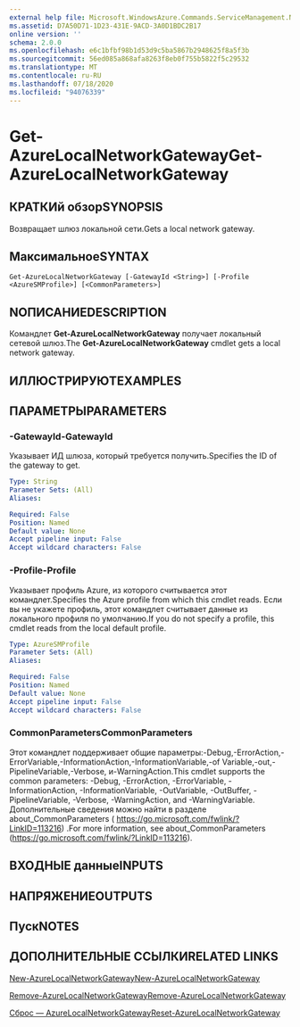 ```yaml
---
external help file: Microsoft.WindowsAzure.Commands.ServiceManagement.Network.dll-Help.xml
ms.assetid: D7A50D71-1D23-431E-9ACD-3A0D1BDC2B17
online version: ''
schema: 2.0.0
ms.openlocfilehash: e6c1bfbf98b1d53d9c5ba5867b2948625f8a5f3b
ms.sourcegitcommit: 56ed085a868afa8263f8eb0f755b5822f5c29532
ms.translationtype: MT
ms.contentlocale: ru-RU
ms.lasthandoff: 07/18/2020
ms.locfileid: "94076339"
---
```

# <span data-ttu-id="fd04e-101">Get-AzureLocalNetworkGateway</span><span class="sxs-lookup"><span data-stu-id="fd04e-101">Get-AzureLocalNetworkGateway</span></span>

## <span data-ttu-id="fd04e-102">КРАТКИй обзор</span><span class="sxs-lookup"><span data-stu-id="fd04e-102">SYNOPSIS</span></span>
<span data-ttu-id="fd04e-103">Возвращает шлюз локальной сети.</span><span class="sxs-lookup"><span data-stu-id="fd04e-103">Gets a local network gateway.</span></span>

## <span data-ttu-id="fd04e-104">Максимальное</span><span class="sxs-lookup"><span data-stu-id="fd04e-104">SYNTAX</span></span>

```
Get-AzureLocalNetworkGateway [-GatewayId <String>] [-Profile <AzureSMProfile>] [<CommonParameters>]
```

## <span data-ttu-id="fd04e-105">NОПИСАНИЕ</span><span class="sxs-lookup"><span data-stu-id="fd04e-105">DESCRIPTION</span></span>
<span data-ttu-id="fd04e-106">Командлет **Get-AzureLocalNetworkGateway** получает локальный сетевой шлюз.</span><span class="sxs-lookup"><span data-stu-id="fd04e-106">The **Get-AzureLocalNetworkGateway** cmdlet gets a local network gateway.</span></span>

## <span data-ttu-id="fd04e-107">ИЛЛЮСТРИРУЮТ</span><span class="sxs-lookup"><span data-stu-id="fd04e-107">EXAMPLES</span></span>

## <span data-ttu-id="fd04e-108">ПАРАМЕТРЫ</span><span class="sxs-lookup"><span data-stu-id="fd04e-108">PARAMETERS</span></span>

### <span data-ttu-id="fd04e-109">-GatewayId</span><span class="sxs-lookup"><span data-stu-id="fd04e-109">-GatewayId</span></span>
<span data-ttu-id="fd04e-110">Указывает ИД шлюза, который требуется получить.</span><span class="sxs-lookup"><span data-stu-id="fd04e-110">Specifies the ID of the gateway to get.</span></span>

```yaml
Type: String
Parameter Sets: (All)
Aliases: 

Required: False
Position: Named
Default value: None
Accept pipeline input: False
Accept wildcard characters: False
```

### <span data-ttu-id="fd04e-111">-Profile</span><span class="sxs-lookup"><span data-stu-id="fd04e-111">-Profile</span></span>
<span data-ttu-id="fd04e-112">Указывает профиль Azure, из которого считывается этот командлет.</span><span class="sxs-lookup"><span data-stu-id="fd04e-112">Specifies the Azure profile from which this cmdlet reads.</span></span>
<span data-ttu-id="fd04e-113">Если вы не укажете профиль, этот командлет считывает данные из локального профиля по умолчанию.</span><span class="sxs-lookup"><span data-stu-id="fd04e-113">If you do not specify a profile, this cmdlet reads from the local default profile.</span></span>

```yaml
Type: AzureSMProfile
Parameter Sets: (All)
Aliases: 

Required: False
Position: Named
Default value: None
Accept pipeline input: False
Accept wildcard characters: False
```

### <span data-ttu-id="fd04e-114">CommonParameters</span><span class="sxs-lookup"><span data-stu-id="fd04e-114">CommonParameters</span></span>
<span data-ttu-id="fd04e-115">Этот командлет поддерживает общие параметры:-Debug,-ErrorAction,-ErrorVariable,-InformationAction,-InformationVariable,-of Variable,-out,-PipelineVariable,-Verbose, и-WarningAction.</span><span class="sxs-lookup"><span data-stu-id="fd04e-115">This cmdlet supports the common parameters: -Debug, -ErrorAction, -ErrorVariable, -InformationAction, -InformationVariable, -OutVariable, -OutBuffer, -PipelineVariable, -Verbose, -WarningAction, and -WarningVariable.</span></span> <span data-ttu-id="fd04e-116">Дополнительные сведения можно найти в разделе about_CommonParameters ( https://go.microsoft.com/fwlink/?LinkID=113216) .</span><span class="sxs-lookup"><span data-stu-id="fd04e-116">For more information, see about_CommonParameters (https://go.microsoft.com/fwlink/?LinkID=113216).</span></span>

## <span data-ttu-id="fd04e-117">ВХОДНЫЕ данные</span><span class="sxs-lookup"><span data-stu-id="fd04e-117">INPUTS</span></span>

## <span data-ttu-id="fd04e-118">НАПРЯЖЕНИЕ</span><span class="sxs-lookup"><span data-stu-id="fd04e-118">OUTPUTS</span></span>

## <span data-ttu-id="fd04e-119">Пуск</span><span class="sxs-lookup"><span data-stu-id="fd04e-119">NOTES</span></span>

## <span data-ttu-id="fd04e-120">ДОПОЛНИТЕЛЬНЫЕ ССЫЛКИ</span><span class="sxs-lookup"><span data-stu-id="fd04e-120">RELATED LINKS</span></span>

[<span data-ttu-id="fd04e-121">New-AzureLocalNetworkGateway</span><span class="sxs-lookup"><span data-stu-id="fd04e-121">New-AzureLocalNetworkGateway</span></span>](./New-AzureLocalNetworkGateway.md)

[<span data-ttu-id="fd04e-122">Remove-AzureLocalNetworkGateway</span><span class="sxs-lookup"><span data-stu-id="fd04e-122">Remove-AzureLocalNetworkGateway</span></span>](./Remove-AzureLocalNetworkGateway.md)

[<span data-ttu-id="fd04e-123">Сброс — AzureLocalNetworkGateway</span><span class="sxs-lookup"><span data-stu-id="fd04e-123">Reset-AzureLocalNetworkGateway</span></span>](./Reset-AzureLocalNetworkGateway.md)

